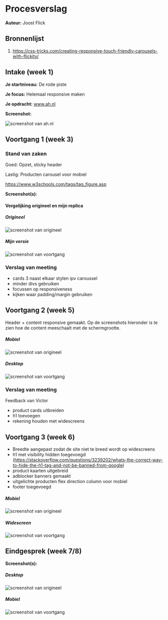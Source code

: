 # Procesverslag
**Auteur:** Joost Flick

## Bronnenlijst
1. https://css-tricks.com/creating-responsive-touch-friendly-carousels-with-flickity/


## Intake (week 1)

**Je startniveau:** De rode piste

**Je focus:** Helemaal responsive maken

**Je opdracht:** www.ah.nl

**Screenshot:**

![screenshot van ah.nl](images/screenshot.png)

## Voortgang 1 (week 3)

### Stand van zaken

Goed: Opzet, sticky header

Lastig: Producten carousel voor mobiel

https://www.w3schools.com/tags/tag_figure.asp

**Screenshot(s):**

#### Vergelijking origineel en mijn replica

##### Origineel
![screenshot van origineel](images/screenshotorigineel.JPG)
##### Mijn versie
![screenshot van voortgang](images/screenshotweek3.JPG)

### Verslag van meeting

- cards 3 naast elkaar stylen ipv caroussel
- minder divs gebruiken
- focussen op responsiveness
- kijken waar padding/margin gebruiken


## Voortgang 2 (week 5)

Header + content responsive gemaakt.
Op de screenshots hieronder is te zien hoe de content meeschaalt met de schermgrootte.

##### Mobiel
![screenshot van origineel](images/screenshotweek5.JPG)
##### Desktop
![screenshot van voortgang](images/screenshotweek5desktop.JPG)

### Verslag van meeting
Feedback van Victor

- product cards uitbreiden
- h1 toevoegen
- rekening houden met widescreens

## Voortgang 3 (week 6)

- Breedte aangepast zodat de site niet te breed wordt op widescreens
- h1 met visibility hidden toegevoegd (https://stackoverflow.com/questions/3239202/whats-the-correct-way-to-hide-the-h1-tag-and-not-be-banned-from-google)
- product kaarten uitgebreid
- adblocker banners gemaakt
- uitgelichte producten flex direction column voor mobiel
- footer toegevoegd

##### Mobiel
![screenshot van origineel](images/screenshotuitgelicht.JPG)
##### Widescreen
![screenshot van voortgang](images/screenshotwidescreen.JPG)


## Eindgesprek (week 7/8)

**Screenshot(s):**
##### Desktop
![screenshot van origineel](images/fullsizescreenshot.png)
##### Mobiel
![screenshot van voortgang](images/fullsizemobile.png)


